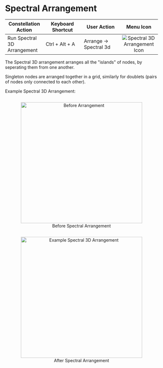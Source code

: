 # Spectral Arrangement

<table class="table table-striped">
<colgroup>
<col style="width: 25%" />
<col style="width: 25%" />
<col style="width: 25%" />
<col style="width: 25%" />
</colgroup>
<thead>
<tr class="header">
<th>Constellation Action</th>
<th>Keyboard Shortcut</th>
<th>User Action</th>
<th style="text-align: center;">Menu Icon</th>
</tr>
</thead>
<tbody>
<tr class="odd">
<td>Run Spectral 3D Arrangement</td>
<td>Ctrl + Alt + A</td>
<td>Arrange -&gt; Spectral 3d</td>
<td style="text-align: center;"><img src="../ext/docs/CoreArrangementPlugins/resources/Spectral3D.png" alt="Spectral 3D Arrangement Icon" /></td>
</tr>
</tbody>
</table>

The Spectral 3D arrangement arranges all the "islands" of nodes, by 
seperating them from one another.

Singleton nodes are arranged together in a grid, similarly for doublets 
(pairs of nodes only connected to each other).

Example Spectral 3D Arrangement:

<div style="text-align: center">
    <figure style = "display: inline-block">
        <img height=400 src="../ext/docs/CoreArrangementPlugins/resources/beforeArrangement.png" alt="Before Arrangement" />
        <figcaption>Before Spectral Arrangement</figcaption>
    </figure>
    <figure style = "display: inline-block">
        <img height=400 src="../ext/docs/CoreArrangementPlugins/resources/spectralArrangement.png" alt="Example Spectral 3D Arrangement" />
        <figcaption>After Spectral Arrangement</figcaption>
    </figure>
</div>
